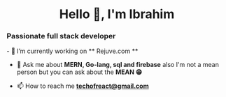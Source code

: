 <h1 align="center">Hello 👋, I'm Ibrahim</h1>
<h3>Passionate full stack developer</h3>
- 🌱 I’m currently working on ** Rejuve.com **

- 💬 Ask me about **MERN, Go-lang, sql and firebase** also I'm not a mean person but you can ask about the **MEAN 😁**

- 📫 How to reach me **techofreact@gmail.com**
